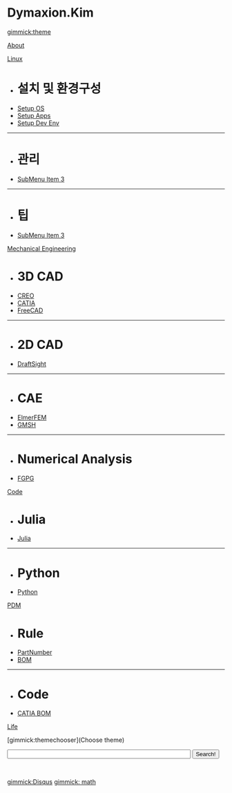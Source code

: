 <!--
  -- Name of your wiki
  -- Do NOT remove the leading `#` character.
  -->

# Dymaxion.Kim


<!--
  -- Default theme
  -- (Read: http://dynalon.github.io/mdwiki/#!customizing.md#Theme_chooser)
  -->

[gimmick:theme](bootstrap)


<!--
  -- Navigation
  -- (Read: http://dynalon.github.io/mdwiki/#!quickstart.md#Adding_a_navigation)
  -->

[About](pages/about.md)




<!-- A more complex navigation example: ---------------------------------------- -->


[Linux]()

  * # 설치 및 환경구성
  * [Setup OS](pages/Linux/Setup_OS.md)
  * [Setup Apps](pages/Linux/Setup_Apps.md)
  * [Setup Dev Env](pages/Linux/Setup_Dev.md)
  - - - -
  * # 관리
  * [SubMenu Item 3](pages/subitem3.md)
  - - - -
  * # 팁
  * [SubMenu Item 3](pages/subitem3.md)


[Mechanical Engineering]()

  * # 3D CAD
  * [CREO](pages/Mechanical_Engineering/CREO.md)
  * [CATIA](pages/Mechanical_Engineering/CATIA.md)
  * [FreeCAD](pages/Mechanical_Engineering/FreeCAD.md)
  - - - -
  * # 2D CAD
  * [DraftSight](pages/Mechanical_Engineering/DraftSight.md)
  - - - -
  * # CAE
  * [ElmerFEM](pages/Mechanical_Engineering/ElmerFEM.md)
  * [GMSH](pages/Mechanical_Engineering/GMSH.md)
  - - - -
  * # Numerical Analysis
  * [FGPG](pages/Mechanical_Engineering/FGPG.md)


[Code]()

  * # Julia
  * [Julia](pages/Code/Julia.md)
  - - - -
  * # Python
  * [Python](pages/Code/Python.md)


[PDM]()

  * # Rule
  * [PartNumber](pages/PDM/PartNumber.md)
  * [BOM](pages/PDM/BOM.md)
  - - - -
  * # Code
  * [CATIA BOM](pages/Code/CATIA_BOM.md)


[Life]()

[gimmick:themechooser](Choose theme)

<!-- Google Search Button 
     https://cse.google.com/cse/setup/basic?cx=014003260330693058632:stq-ikka09w
     http://scvlife.kr/3408831
-->
<form action="http://www.google.co.kr/cse" id="cse-search-box" target="_blank">
  <div>
    <input type="hidden" name="cx" value="014003260330693058632:stq-ikka09w" />
    <input type="hidden" name="ie" value="UTF-8" /> 
    <input type="text" name="q" size="50" />
    <input type="submit" name="sa" value="Search!" />
  </div>
</form>
<script type="text/javascript" src="http://www.google.co.kr/coop/cse/brand?form=cse-search-box&lang=ko"></script>
<br />


<!-- ---------------------------------------------------------------------------- -->

<!--
  -- Change the Language
  -- Could be useful when there's more than one language wiki.
-->

<!--
[Change the Language]()

  * [English (United States)](/en_US/)
  * [English (United Kingdom)](/en_GB/)
  * [Italian](/it/)
-->

<!--
  -- Let the user choose a theme
  -- (Read: http://dynalon.github.io/mdwiki/#!quickstart.md#Adding_a_navigation)
-->
[gimmick:Disqus](dymaxionkim)
[gimmick: math]()


